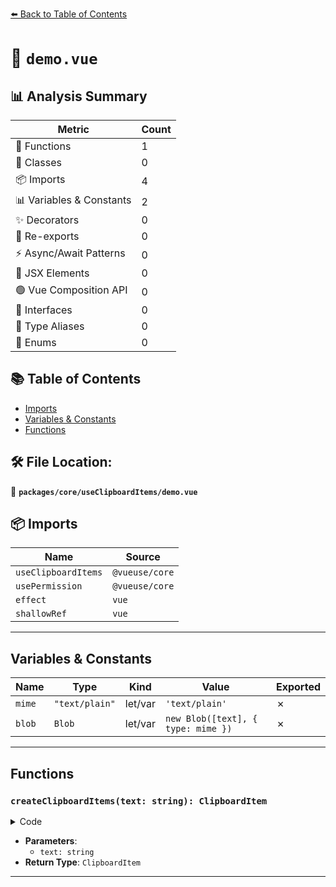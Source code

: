 [⬅️ Back to Table of Contents](../../../index.md)

# 📄 `demo.vue`

## 📊 Analysis Summary

| Metric | Count |
|--------|-------|
| 🔧 Functions | 1 |
| 🧱 Classes | 0 |
| 📦 Imports | 4 |
| 📊 Variables & Constants | 2 |
| ✨ Decorators | 0 |
| 🔄 Re-exports | 0 |
| ⚡ Async/Await Patterns | 0 |
| 💠 JSX Elements | 0 |
| 🟢 Vue Composition API | 0 |
| 📐 Interfaces | 0 |
| 📑 Type Aliases | 0 |
| 🎯 Enums | 0 |

## 📚 Table of Contents

- [Imports](#imports)
- [Variables & Constants](#variables-constants)
- [Functions](#functions)

## 🛠️ File Location:
📂 **`packages/core/useClipboardItems/demo.vue`**

## 📦 Imports

| Name | Source |
|------|--------|
| `useClipboardItems` | `@vueuse/core` |
| `usePermission` | `@vueuse/core` |
| `effect` | `vue` |
| `shallowRef` | `vue` |


---

## Variables & Constants

| Name | Type | Kind | Value | Exported |
|------|------|------|-------|----------|
| `mime` | `"text/plain"` | let/var | `'text/plain'` | ✗ |
| `blob` | `Blob` | let/var | `new Blob([text], { type: mime })` | ✗ |


---

## Functions

### `createClipboardItems(text: string): ClipboardItem`

<details><summary>Code</summary>

```ts
function createClipboardItems(text: string) {
  const mime = 'text/plain'
  const blob = new Blob([text], { type: mime })
  return new ClipboardItem({
    [mime]: blob,
  })
}
```
</details>

- **Parameters**:
  - `text: string`
- **Return Type**: `ClipboardItem`

---